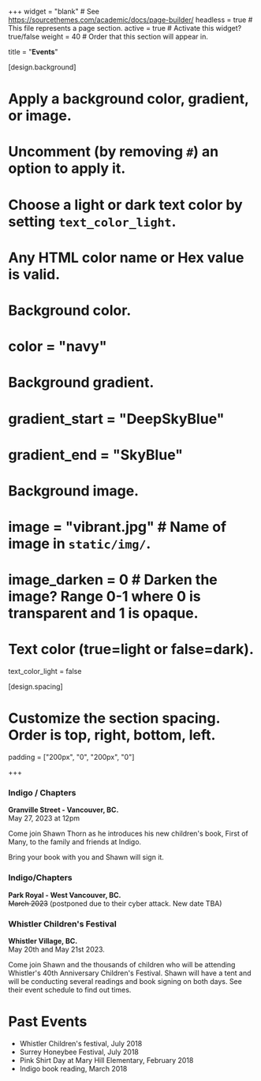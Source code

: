 +++
widget = "blank"  # See https://sourcethemes.com/academic/docs/page-builder/
headless = true  # This file represents a page section.
active = true  # Activate this widget? true/false
weight = 40  # Order that this section will appear in.

title = "**Events**"

[design.background]
  # Apply a background color, gradient, or image.
  #   Uncomment (by removing `#`) an option to apply it.
  #   Choose a light or dark text color by setting `text_color_light`.
  #   Any HTML color name or Hex value is valid.

  # Background color.
  # color = "navy"
  
  # Background gradient.
  # gradient_start = "DeepSkyBlue"
  # gradient_end = "SkyBlue"
  
  # Background image.
  # image = "vibrant.jpg"  # Name of image in `static/img/`.
  # image_darken = 0  # Darken the image? Range 0-1 where 0 is transparent and 1 is opaque.

  # Text color (true=light or false=dark).
  text_color_light = false

  [design.spacing]
  # Customize the section spacing. Order is top, right, bottom, left.
  padding = ["200px", "0", "200px", "0"]

+++

### Indigo / Chapters

**Granville Street - Vancouver, BC.**   
May 27, 2023 at 12pm

Come join Shawn Thorn as he introduces his new children's book, First of Many, to the family and friends at Indigo. 

Bring your book with you and Shawn will sign it. 

<!-- <img src="Indigo_Reading.png" width=50% height=50%> -->

### Indigo/Chapters

**Park Royal - West Vancouver, BC.**   
~~March 2023~~ (postponed due to their cyber attack. New date TBA)

### Whistler Children's Festival

**Whistler Village, BC.**  
May 20th and May 21st 2023.

Come join Shawn and the thousands of children who will be attending Whistler's 40th Anniversary Children's Festival. Shawn will have a tent and will be conducting several readings and book signing on both days. See their event schedule to find out times. 

<!-- <img src="Children_Festival_2018_day_2.jpg" width=25% height=25%> -->

# Past Events

- Whistler Children's festival, July 2018
- Surrey Honeybee Festival, July 2018
- Pink Shirt Day at Mary Hill Elementary, February 2018
- Indigo book reading, March 2018

